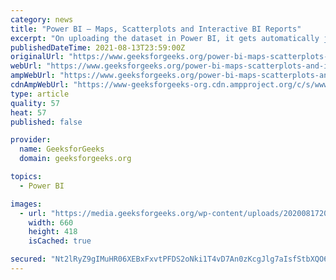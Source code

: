 ```yaml
---
category: news
title: "Power BI – Maps, Scatterplots and Interactive BI Reports"
excerpt: "On uploading the dataset in Power BI, it gets automatically joined. (You can read about different types of JOINS IN SQL to know the different ways datasets can be ..."
publishedDateTime: 2021-08-13T23:59:00Z
originalUrl: "https://www.geeksforgeeks.org/power-bi-maps-scatterplots-and-interactive-bi-reports/"
webUrl: "https://www.geeksforgeeks.org/power-bi-maps-scatterplots-and-interactive-bi-reports/"
ampWebUrl: "https://www.geeksforgeeks.org/power-bi-maps-scatterplots-and-interactive-bi-reports/amp/"
cdnAmpWebUrl: "https://www-geeksforgeeks-org.cdn.ampproject.org/c/s/www.geeksforgeeks.org/power-bi-maps-scatterplots-and-interactive-bi-reports/amp/"
type: article
quality: 57
heat: 57
published: false

provider:
  name: GeeksforGeeks
  domain: geeksforgeeks.org

topics:
  - Power BI

images:
  - url: "https://media.geeksforgeeks.org/wp-content/uploads/20200817202955/ModelView-660x418.png"
    width: 660
    height: 418
    isCached: true

secured: "Nt2lRyZ9gIMuHR06XEBxFxvtPFDS2oNki1T4vD7An0zKcgJlg7aIsfStbXQO63EOCfYefp887EaFDHZ68qprh+1OUIbBIdmRdNgLDEBlFEobO/G5XJBdskBiHe2VPs1m8h+hRH1uSc9mLsUj69axt8QD1kLRax5HS81tuwZJN3rjBuw3IylAt0JzXRXwiXWmdAV3T6HZTEDg8Y1Le4Kmd90NICKizBYaWqDf8gPkOH5EzTtcUI0SVFEl3FU5PN6/5cVOovpOz51xZUTjdYfZgspReIw4P1i6dI+Z2MVQQzdv2ANgSEMXZJRfhL0tHuj64KOJ8vhWXiJMp+cRxmakQ7trT0zJ6a1jFc9BTyifQtk=;tn5FbKn1nODJEv0JhgInRg=="
---
```


